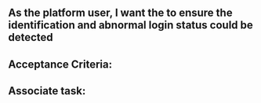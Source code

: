 ## As the platform user, I want the to ensure the identification and abnormal login status could be detected

## Acceptance Criteria:


## Associate task:
